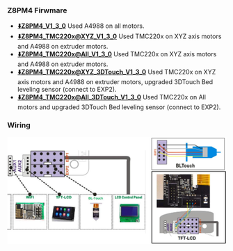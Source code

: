 ### Z8PM4 Firwmare
- **[:arrow_down:Z8PM4_V1_3_0](./Z8PM4_V1_3_0.zip)** Used A4988 on all motors.
- **[:arrow_down:Z8PM4_TMC220x@XYZ_V1_3_0](./Z8PM4_TMC220x%40XYZ_V1_3_0.zip)** Used TMC220x on XYZ axis motors and A4988 on extruder motors.
- **[:arrow_down:Z8PM4_TMC220x@All_V1_3_0](./Z8PM4_TMC220x%40All_V1_3_0.zip)** Used TMC220x on XYZ axis motors and A4988 on extruder motors.
- **[:arrow_down:Z8PM4_TMC220x@XYZ_3DTouch_V1_3_0](./Z8PM4_TMC220x%40XYZ_3DTouch_V1_3_0.zip)** Used TMC220x on XYZ axis motors and A4988 on extruder motors, upgraded 3DTouch Bed leveling sensor (connect to EXP2).
- **[:arrow_down:Z8PM4_TMC220x@All_3DTouch_V1_3_0](./Z8PM4_TMC220x%40All_3DTouch_V1_3_0.zip)** Used TMC220x on All motors and upgraded 3DTouch Bed leveling sensor (connect to EXP2).

### Wiring
![](./LCD12864_Wiring.jpg)
